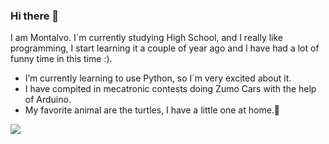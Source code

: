 ### Hi there 👋

I am Montalvo. I´m currently studying High School, and I really like programming, I start learning it a couple of year ago and I have had a lot of funny time in this time :).
- I’m currently learning to use Python, so I´m very excited about it.
- I have compited in mecatronic contests doing Zumo Cars with the help of Arduino.
- My favorite animal are the turtles, I have a little one at home.🐢

![](https://tortugame.com/wp-content/uploads/2020/02/Tortuga-de-Orejas-Rojas-e1581158681269.jpg)

